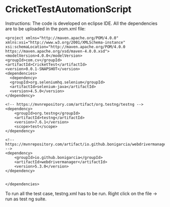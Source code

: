# CricketTestAutomationScript

Instructions:
The code is developed on eclipse IDE.
All the dependencies are to be uploaded in the pom.xml file:

    <project xmlns="http://maven.apache.org/POM/4.0.0" xmlns:xsi="http://www.w3.org/2001/XMLSchema-instance" xsi:schemaLocation="http://maven.apache.org/POM/4.0.0 https://maven.apache.org/xsd/maven-4.0.0.xsd">
    <modelVersion>4.0.0</modelVersion>
    <groupId>com.cv</groupId>
    <artifactId>CricketTest</artifactId>
    <version>0.0.1-SNAPSHOT</version>
    <dependencies>
      <dependency>
      <groupId>org.seleniumhq.selenium</groupId>
      <artifactId>selenium-java</artifactId>
      <version>4.5.0</version>
    </dependency>

    <!-- https://mvnrepository.com/artifact/org.testng/testng -->
    <dependency>
        <groupId>org.testng</groupId>
        <artifactId>testng</artifactId>
        <version>7.6.1</version>
        <scope>test</scope>
    </dependency>

    <!-- https://mvnrepository.com/artifact/io.github.bonigarcia/webdrivermanager -->
    <dependency>
        <groupId>io.github.bonigarcia</groupId>
        <artifactId>webdrivermanager</artifactId>
        <version>5.3.0</version>
    </dependency>


    </dependencies>
  </project>
  
 To run all the test case, testng.xml has to be run. Right click on the file -> run as test ng suite.
